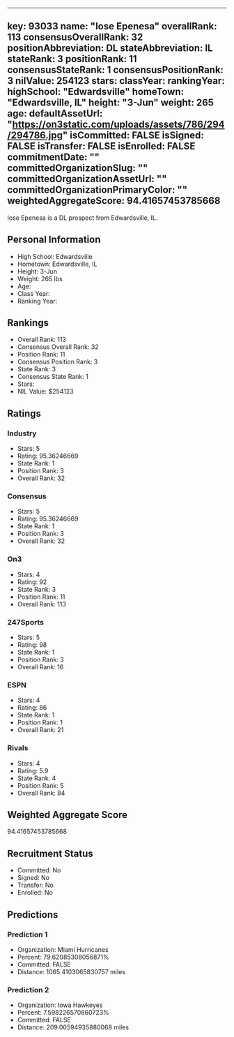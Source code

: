 ---
  key: 93033
  name: "Iose Epenesa"
  overallRank: 113
  consensusOverallRank: 32
  positionAbbreviation: DL
  stateAbbreviation: IL
  stateRank: 3
  positionRank: 11
  consensusStateRank: 1
  consensusPositionRank: 3
  nilValue: 254123
  stars: 
  classYear: 
  rankingYear: 
  highSchool: "Edwardsville"
  homeTown: "Edwardsville, IL"
  height: "3-Jun"
  weight: 265
  age: 
  defaultAssetUrl: "https://on3static.com/uploads/assets/786/294/294786.jpg"
  isCommitted: FALSE
  isSigned: FALSE
  isTransfer: FALSE
  isEnrolled: FALSE
  commitmentDate: ""
  committedOrganizationSlug: ""
  committedOrganizationAssetUrl: ""
  committedOrganizationPrimaryColor: ""
  weightedAggregateScore: 94.41657453785668
  ---
  
  Iose Epenesa is a DL prospect from Edwardsville, IL.
  
  ## Personal Information
  - High School: Edwardsville
  - Hometown: Edwardsville, IL
  - Height: 3-Jun
  - Weight: 265 lbs
  - Age: 
  - Class Year: 
  - Ranking Year: 
  
  ## Rankings
  - Overall Rank: 113
  - Consensus Overall Rank: 32
  - Position Rank: 11
  - Consensus Position Rank: 3
  - State Rank: 3
  - Consensus State Rank: 1
  - Stars: 
  - NIL Value: $254123
  
  ## Ratings
  
  ### Industry
  - Stars: 5
  - Rating: 95.36246669
  - State Rank: 1
  - Position Rank: 3
  - Overall Rank: 32
  
  ### Consensus
  - Stars: 5
  - Rating: 95.36246669
  - State Rank: 1
  - Position Rank: 3
  - Overall Rank: 32
  
  ### On3
  - Stars: 4
  - Rating: 92
  - State Rank: 3
  - Position Rank: 11
  - Overall Rank: 113
  
  ### 247Sports
  - Stars: 5
  - Rating: 98
  - State Rank: 1
  - Position Rank: 3
  - Overall Rank: 16
  
  ### ESPN
  - Stars: 4
  - Rating: 86
  - State Rank: 1
  - Position Rank: 1
  - Overall Rank: 21
  
  ### Rivals
  - Stars: 4
  - Rating: 5.9
  - State Rank: 4
  - Position Rank: 5
  - Overall Rank: 84
  
  ## Weighted Aggregate Score
  94.41657453785668
  
  ## Recruitment Status
  - Committed: No
  - Signed: No
  - Transfer: No
  - Enrolled: No
  
  
  
  ## Predictions
  
  ### Prediction 1
  - Organization: Miami Hurricanes
  - Percent: 79.62085308056871%
  - Committed: FALSE
  - Distance: 1065.4103065830757 miles
  
  ### Prediction 2
  - Organization: Iowa Hawkeyes
  - Percent: 7.598226570860723%
  - Committed: FALSE
  - Distance: 209.00594935880068 miles
  